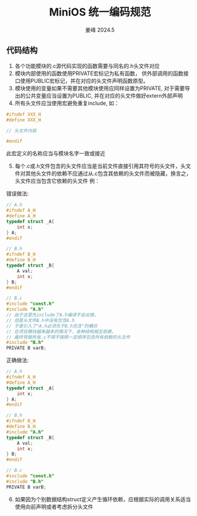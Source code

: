 <div align='center'> 
<h1>MiniOS 统一编码规范</h1>
姜峰 2024.5
</div>

## 代码结构
1. 各个功能模块的.c源代码实现的函数需要与同名的.h头文件对应
2. 模块内部使用的函数使用PRIVATE宏标记为私有函数， 供外部调用的函数接口使用PUBLIC宏标记，并在对应的头文件声明函数原型。
3. 模块使用的变量如果不需要其他模块使用应同样设置为PRIVATE, 对于需要导出的公共变量应当设置为PUBLIC, 并在对应的头文件做好extern外部声明
4. 所有头文件应当使用宏避免重复include, 如：
```c
#ifndef XXX_H
#define XXX_H

// 头文件内容

#endif
```
此宏定义的名称应当与模块名字一致或接近

5. 每个.c或.h文件包含的头文件应当是当前文件直接引用其符号的头文件，头文件对其他头文件的依赖不应通过从.c包含其依赖的头文件而被隐藏，换言之，头文件应当包含它依赖的头文件
例：

错误做法:
```c
// A.h
#ifndef A_H
#define A_H
typedef struct _A{
    int x;
} A; 
#endif

// B.h
#ifndef B_H
#define B_H
typedef struct _B{
    A val;
    int x;
} B; 
#endif

// B.c
#include "const.h"
#include "A.h"  
// 由于这里先include了A.h编译不会出错，
// 但是头文件B.h中没有包含A.h
// 于是引入了"A.h必须先于B.h包含"的耦合
// 在项目模块越来越多的情况下，各种结构相互依赖，
// 最终导致所有.c不得不按照一定顺序包含所有依赖的头文件
#include "B.h"
PRIVATE B varB; 
```

正确做法:
```c
// A.h
#ifndef A_H
#define A_H
typedef struct _A{
    int x;
} A; 
#endif

// B.h
#ifndef B_H
#define B_H
#include "A.h" 
typedef struct _B{
    A val;
    int x;
} B; 
#endif

// B.c
#include "const.h"
#include "B.h"
PRIVATE B varB; 
```

6. 如果因为个别数据结构struct定义产生循环依赖，应根据实际的调用关系适当使用向前声明或者考虑拆分头文件
